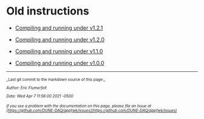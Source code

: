 # Old instructions


* [Compiling and running under v1.2.1](Compiling-and-running-under-v1.2.1.md) 

* [Compiling and running under v1.2.0](Compiling-and-running-under-v1.2.0.md) 

* [Compiling and running under v1.1.0](Compiling-and-running-under-v1.1.0.md) 

* [Compiling and running under v1.0.0](Compiling-and-running-under-v1.0.0.md) 
-----

<font size="1">
_Last git commit to the markdown source of this page:_


_Author: Eric Flumerfelt_

_Date: Wed Apr 7 11:56:00 2021 -0500_

_If you see a problem with the documentation on this page, please file an Issue at [https://github.com/DUNE-DAQ/appfwk/issues](https://github.com/DUNE-DAQ/appfwk/issues)_
</font>
